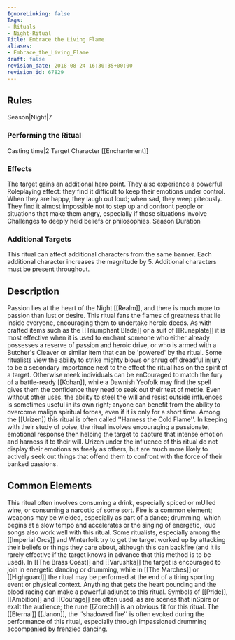 ```yaml
---
IgnoreLinking: false
Tags:
- Rituals
- Night-Ritual
Title: Embrace the Living Flame
aliases:
- Embrace_the_Living_Flame
draft: false
revision_date: 2018-08-24 16:30:35+00:00
revision_id: 67829
---
```


## Rules
Season|Night|7
### Performing the Ritual
Casting time|2 Target Character
[[Enchantment]]
### Effects
The target gains an additional hero point.
They also experience a powerful Roleplaying effect: they find it difficult to keep their emotions under control. When they are happy, they laugh out loud; when sad, they weep piteously. They find it almost impossible not to step up and confront people or situations that make them angry, especially if those situations involve Challenges to deeply held beliefs or philosophies. 
Season Duration
### Additional Targets
This ritual can affect additional characters from the same banner. Each additional character increases the magnitude by 5. Additional characters must be present throughout.
## Description
Passion lies at the heart of the Night [[Realm]], and there is much more to passion than lust or desire. This ritual fans the flames of greatness that lie inside everyone, encouraging them to undertake heroic deeds. As with crafted items such as the [[Triumphant Blade]] or a suit of [[Runeplate]] it is most effective when it is used to enchant someone who either already possesses a reserve of passion and heroic drive, or who is armed with a Butcher's Cleaver or similar item that can be 'powered' by the ritual.
Some ritualists view the ability to strike mighty blows or shrug off dreadful injury to be a secondary importance next to the effect the ritual has on the spirit of a target. Otherwise meek individuals can be enCouraged to match the fury of a battle-ready [[Kohan]], while a Dawnish Yeofolk may find the spell gives them the confidence they need to seek out their test of mettle. Even without other uses, the ability to steel the will and resist outside influences is sometimes useful in its own right; anyone can benefit from the ability to overcome malign spiritual forces, even if it is only for a short time.
Among the [[Urizen]] this ritual is often called ''Harness the Cold Flame''. In keeping with their study of poise, the ritual involves encouraging a passionate, emotional response then helping the target to capture that intense emotion and harness it to their will. Urizen under the influence of this ritual do not display their emotions as freely as others, but are much more likely to actively seek out things that offend them to confront with the force of their banked passions.
## Common Elements
This ritual often involves consuming a drink, especially spiced or mUlled wine, or consuming a narcotic of some sort. Fire is a common element; weapons may be wielded, especially as part of a dance; drumming, which begins at a slow tempo and accelerates or the singing of energetic, loud songs also work well with this ritual.
Some ritualists, especially among the [[Imperial Orcs]] and Winterfolk try to get the target worked up by attacking their beliefs or things they care about, although this can backfire (and it is rarely effective if the target knows in advance that this method is to be used). In [[The Brass Coast]] and [[Varushka]] the target is encouraged to join in energetic dancing or drumming, while in [[The Marches]] or [[Highguard]] the ritual may be performed at the end of a tiring sporting event or physical context. Anything that gets the heart pounding and the blood racing can make a powerful adjunct to this ritual.
Symbols of [[Pride]], [[Ambition]] and [[Courage]] are often used, as are scenes that inSpire or exalt the audience; the rune [[Zorech]] is an obvious fit for this ritual. The [[Eternal]] [[Janon]], the ''shadowed fire'' is often evoked during the performance of this ritual, especially through impassioned drumming accompanied by frenzied dancing.
